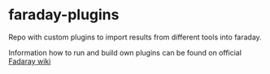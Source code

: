 # faraday-plugins
Repo with custom plugins to import results from different tools into faraday.

Information how to run and build own plugins can be found on official [Fadaray wiki](https://docs.faradaysec.com/Basic-plugin-development/)
